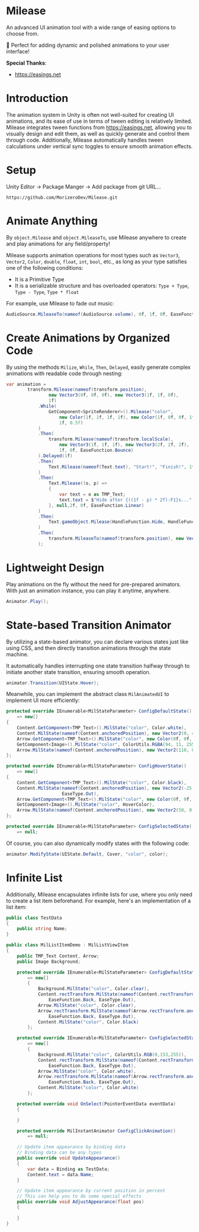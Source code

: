 # Milease

An advanced UI animation tool with a wide range of easing options to choose from. 

🎥 Perfect for adding dynamic and polished animations to your user interface! 

**Special Thanks**: 

* https://easings.net

# Introduction

The animation system in Unity is often not well-suited for creating UI animations, and its ease of use in terms of tween editing is relatively limited. Milease integrates tween functions from https://easings.net, allowing you to visually design and edit them, as well as quickly generate and control them through code. Additionally, Milease automatically handles tween calculations under vertical sync toggles to ensure smooth animation effects.

# Setup

Unity Editor -> Package Manger -> Add package from git URL...

```
https://github.com/MorizeroDev/Milease.git
```

# Animate Anything

By `object.Milease` and `object.MileaseTo`, use Milease anywhere to create and play animations for any field/property! 

Milease supports animation operations for most types such as `Vector3`, `Vector2`, `Color`, `double`, `float`, `int`, `bool`, etc., as long as your type satisfies one of the following conditions:

- It is a Primitive Type
- It is a serializable structure and has overloaded operators: `Type + Type`, `Type - Type`, `Type * float`

For example, use Milease to fade out music:

```c#
AudioSource.MileaseTo(nameof(AudioSource.volume), 0f, 1f, 0f, EaseFunction.Quad, EaseType.Out).Play();
```

# Create Animations by Organized Code

By using the methods `Milize`, `While`, `Then`, `Delayed`, easily generate complex animations with readable code through nesting:

```c#
var animation =
        transform.Milease(nameof(transform.position),
                new Vector3(0f, 0f, 0f), new Vector3(1f, 1f, 0f),
                1f)
            .While(
                GetComponent<SpriteRenderer>().Milease("color",
                    new Color(1f, 1f, 1f, 1f), new Color(1f, 0f, 0f, 1f),
                    1f, 0.5f)
            )
            .Then(
                transform.Milease(nameof(transform.localScale),
                    new Vector3(1f, 1f, 1f), new Vector3(2f, 2f, 2f),
                    1f, 0f, EaseFunction.Bounce)
            ).Delayed(1f)
            .Then(
                Text.Milease(nameof(Text.text), "Start!", "Finish!", 1f)
            )
            .Then(
                Text.Milease((o, p) =>
                {
                    var text = o as TMP_Text;
                    text.text = $"Hide after {((1f - p) * 2f):F1}s...";
                }, null,2f, 0f, EaseFunction.Linear)
            )
            .Then(
                Text.gameObject.Milease(HandleFunction.Hide, HandleFunction.AutoActiveReset(Text.gameObject), 0f)
            )
            .Then(
                transform.MileaseTo(nameof(transform.position), new Vector3(0f, 0f, 0f), 1f)
            );
```

# Lightweight Design

Play animations on the fly without the need for pre-prepared animators. With just an animation instance, you can play it anytime, anywhere.

```c#
Animator.Play();
```

# State-based Transition Animator

By utilizing a state-based animator, you can declare various states just like using CSS, and then directly transition animations through the state machine. 

It automatically handles interrupting one state transition halfway through to initiate another state transition, ensuring smooth operation.

```c#
animator.Transition(UIState.Hover);
```

Meanwhile, you can implement the abstract class `MilAnimatedUI` to implement UI more efficiently:

```c#
protected override IEnumerable<MilStateParameter> ConfigDefaultState()
    => new[]
{
    Content.GetComponent<TMP_Text>().MilState("color", Color.white),
    Content.MilState(nameof(Content.anchoredPosition), new Vector2(0, 4f), EaseFunction.Back, EaseType.Out),
    Arrow.GetComponent<TMP_Text>().MilState("color", new Color(0f, 0f, 0f, 0f)),
    GetComponent<Image>().MilState("color", ColorUtils.RGBA(94, 11, 255, 0.5f)),
    Arrow.MilState(nameof(Content.anchoredPosition), new Vector2(110, 0), EaseFunction.Back, EaseType.Out)
};

protected override IEnumerable<MilStateParameter> ConfigHoverState()
    => new[]
{
    Content.GetComponent<TMP_Text>().MilState("color", Color.black),
    Content.MilState(nameof(Content.anchoredPosition), new Vector2(-25, 4f), EaseFunction.Back,
                     EaseType.Out),
    Arrow.GetComponent<TMP_Text>().MilState("color", new Color(0f, 0f, 0f, 1f)),
    GetComponent<Image>().MilState("color", HoverColor),
    Arrow.MilState(nameof(Content.anchoredPosition), new Vector2(50, 0), EaseFunction.Back, EaseType.Out)
};

protected override IEnumerable<MilStateParameter> ConfigSelectedState()
    => null;
```

Of course, you can also dynamically modify states with the following code:

```c#
animator.ModifyState(UIState.Default, Cover, "color", color);
```

# Infinite List

Additionally, Milease encapsulates infinite lists for use, where you only need to create a list item beforehand. For example, here's an implementation of a list item:

```c#
public class TestData
{
    public string Name;
}

public class MilListItemDemo : MilListViewItem
{
    public TMP_Text Content, Arrow;
    public Image Background;

    protected override IEnumerable<MilStateParameter> ConfigDefaultState()
        => new[]
        {
            Background.MilState("color", Color.clear),
            Content.rectTransform.MilState(nameof(Content.rectTransform.anchoredPosition), new Vector2(138f, 2.3f),
                EaseFunction.Back, EaseType.Out),
            Arrow.MilState("color", Color.clear),
            Arrow.rectTransform.MilState(nameof(Arrow.rectTransform.anchoredPosition), new Vector2(88f, 2.3f),
                EaseFunction.Back, EaseType.Out),
            Content.MilState("color", Color.black)
        };

    protected override IEnumerable<MilStateParameter> ConfigSelectedState()
        => new[]
        {
            Background.MilState("color", ColorUtils.RGB(0,153,255)),
            Content.rectTransform.MilState(nameof(Content.rectTransform.anchoredPosition), new Vector2(186f, 2.3f),
                EaseFunction.Back, EaseType.Out),
            Arrow.MilState("color", Color.white),
            Arrow.rectTransform.MilState(nameof(Arrow.rectTransform.anchoredPosition), new Vector2(138f, 2.3f),
                EaseFunction.Back, EaseType.Out),
            Content.MilState("color", Color.white)
        };

    protected override void OnSelect(PointerEventData eventData)
    {

    }

    protected override MilInstantAnimator ConfigClickAnimation()
        => null;

    // Update item appearance by binding data
    // Binding data can be any types
    public override void UpdateAppearance()
    {
        var data = Binding as TestData;
        Content.text = data.Name;
    }

    // Update item appearance by current position in percent
    // This can help you to do some special effects 
    public override void AdjustAppearance(float pos)
    {

    }
}
```

